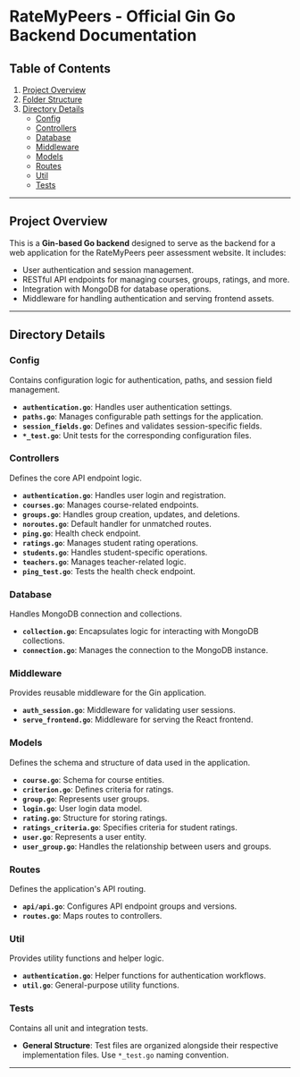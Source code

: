 # RateMyPeers - Official Gin Go Backend Documentation

## Table of Contents

1. [Project Overview](#project-overview)
2. [Folder Structure](#folder-structure)
3. [Directory Details](#directory-details)
   - [Config](#config)
   - [Controllers](#controllers)
   - [Database](#database)
   - [Middleware](#middleware)
   - [Models](#models)
   - [Routes](#routes)
   - [Util](#util)
   - [Tests](#tests)

---

## Project Overview

This is a **Gin-based Go backend** designed to serve as the backend for a web application for the RateMyPeers peer assessment website. It includes:
- User authentication and session management.
- RESTful API endpoints for managing courses, groups, ratings, and more.
- Integration with MongoDB for database operations.
- Middleware for handling authentication and serving frontend assets.


---

## Directory Details

### **Config**
Contains configuration logic for authentication, paths, and session field management.
- **`authentication.go`**: Handles user authentication settings.
- **`paths.go`**: Manages configurable path settings for the application.
- **`session_fields.go`**: Defines and validates session-specific fields.
- **`*_test.go`**: Unit tests for the corresponding configuration files.

### **Controllers**
Defines the core API endpoint logic.
- **`authentication.go`**: Handles user login and registration.
- **`courses.go`**: Manages course-related endpoints.
- **`groups.go`**: Handles group creation, updates, and deletions.
- **`noroutes.go`**: Default handler for unmatched routes.
- **`ping.go`**: Health check endpoint.
- **`ratings.go`**: Manages student rating operations.
- **`students.go`**: Handles student-specific operations.
- **`teachers.go`**: Manages teacher-related logic.
- **`ping_test.go`**: Tests the health check endpoint.

### **Database**
Handles MongoDB connection and collections.
- **`collection.go`**: Encapsulates logic for interacting with MongoDB collections.
- **`connection.go`**: Manages the connection to the MongoDB instance.

### **Middleware**
Provides reusable middleware for the Gin application.
- **`auth_session.go`**: Middleware for validating user sessions.
- **`serve_frontend.go`**: Middleware for serving the React frontend.

### **Models**
Defines the schema and structure of data used in the application.
- **`course.go`**: Schema for course entities.
- **`criterion.go`**: Defines criteria for ratings.
- **`group.go`**: Represents user groups.
- **`login.go`**: User login data model.
- **`rating.go`**: Structure for storing ratings.
- **`ratings_criteria.go`**: Specifies criteria for student ratings.
- **`user.go`**: Represents a user entity.
- **`user_group.go`**: Handles the relationship between users and groups.

### **Routes**
Defines the application's API routing.
- **`api/api.go`**: Configures API endpoint groups and versions.
- **`routes.go`**: Maps routes to controllers.

### **Util**
Provides utility functions and helper logic.
- **`authentication.go`**: Helper functions for authentication workflows.
- **`util.go`**: General-purpose utility functions.

### **Tests**
Contains all unit and integration tests.
- **General Structure**: Test files are organized alongside their respective implementation files. Use `*_test.go` naming convention.

---





